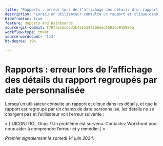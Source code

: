 ```yaml
---
title: "Rapports : erreur lors de l’affichage des détails d’un rapport regroupés par date personnalisée"
description: "Lorsqu’un utilisateur consulte un rapport et clique dans les détails, et que le rapport est regroupé par champ de date personnalisé, les détails ne se chargent pas et l’utilisateur affiche une erreur."
hidefromtoc: true
feature: Reports and Dashboards
source-git-commit: f78fa5cbcd333b4e2534f2b0dedf603eb915996a
workflow-type: tm+mt
source-wordcount: '113'
ht-degree: 19%

---
```



# Rapports : erreur lors de l’affichage des détails du rapport regroupés par date personnalisée

Lorsqu’un utilisateur consulte un rapport et clique dans les détails, et que le rapport est regroupé par un champ de date personnalisé, les détails ne se chargent pas et l’utilisateur voit l’erreur suivante :

« [!UICONTROL Oups ! Un problème est survenu. Contactez Workfront pour nous aider à comprendre l’erreur et y remédier.] »


_Premier signalement le samedi 14 juin 2024._
